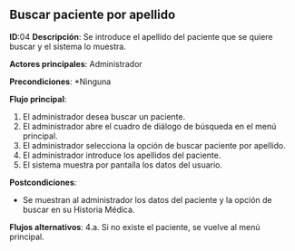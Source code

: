 ## Buscar paciente por apellido

**ID**:04
**Descripción**: Se introduce el apellido del paciente que se quiere buscar y el sistema lo muestra.

**Actores principales**: Administrador

**Precondiciones**:
*Ninguna

**Flujo principal**:
1. El administrador desea buscar un paciente.
1. El administrador abre el cuadro de diálogo de búsqueda en el menú principal.
1. El administrador selecciona la opción de buscar paciente por apellido.
1. El administrador introduce los apellidos del paciente.
1. El sistema muestra por pantalla los datos del usuario.

**Postcondiciones**:
* Se muestran al administrador los datos del paciente y la opción de buscar en su Historia Médica.

**Flujos alternativos**:
4.a. Si no existe el paciente, se vuelve al menú principal.
